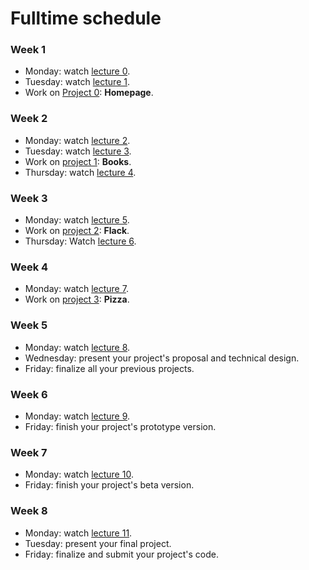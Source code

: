 # Fulltime schedule

### Week 1

- Monday: watch [lecture 0](/lectures/lecture-0).
- Tuesday: watch [lecture 1](/lectures/lecture-1).
- Work on [Project 0](/projects/project-0): **Homepage**.

### Week 2

- Monday: watch [lecture 2](/lectures/lecture-2).
- Tuesday: watch [lecture 3](/lectures/lecture-3).
- Work on [project 1](/projects/project-1): **Books**.
- Thursday: watch [lecture 4](/lectures/lecture-4).

### Week 3

- Monday: watch [lecture 5](/lectures/lecture-5).
- Work on [project 2](/projects/project-2): **Flack**.
- Thursday: Watch [lecture 6](/lectures/lecture-6).

### Week 4

- Monday: watch [lecture 7](/lectures/lecture-7).
- Work on [project 3](/projects/project-3): **Pizza**.

### Week 5

- Monday: watch [lecture 8](/lectures/lecture-8).
- Wednesday: present your project's proposal and technical design.
- Friday: finalize all your previous projects.

### Week 6

- Monday: watch [lecture 9](/lectures/lecture-9).
- Friday: finish your project's prototype version.

### Week 7

- Monday: watch [lecture 10](/lectures/lecture-10).
- Friday: finish your project's beta version.

### Week 8

- Monday: watch [lecture 11](/lectures/lecture-11).
- Tuesday: present your final project.
- Friday: finalize and submit your project's code.
